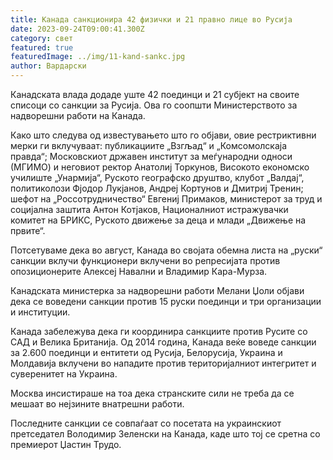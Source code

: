 ```yaml
---
title: Канада санкционира 42 физички и 21 правно лице во Русија
date: 2023-09-24T09:00:41.300Z
category: свет
featured: true
featuredImage: ../img/11-kand-sankc.jpg
author: Вардарски
---
```

Канадската влада додаде уште 42 поединци и 21 субјект на своите списоци со санкции за Русија. Ова го соопшти Министерството за надворешни работи на Канада.

Како што следува од известувањето што го објави, овие рестриктивни мерки ги вклучуваат: публикациите „Взгљад“ и „Комсомолскаја правда“; Московскиот државен институт за меѓународни односи (МГИМО) и неговиот ректор Анатолиј Торкунов, Високото економско училиште „Унармија“, Руското географско друштво, клубот „Валдај“, политиколози Фјодор Лукјанов, Андреј Кортунов и Дмитриј Тренин; шефот на „Россотрудничество“ Евгениј Примаков, министерот за труд и социјална заштита Антон Котјаков, Националниот истражувачки комитет на БРИКС, Руското движење за деца и млади „Движење на првите“.

Потсетуваме дека во август, Канада во својата обемна листа на „руски“ санкции вклучи функционери вклучени во репресијата против опозиционерите Алексеј Навални и Владимир Кара-Мурза.

Канадската министерка за надворешни работи Мелани Џоли објави дека се воведени санкции против 15 руски поединци и три организации и институции.

Канада забележува дека ги координира санкциите против Русите со САД и Велика Британија. Од 2014 година, Канада веќе воведе санкции за 2.600 поединци и ентитети од Русија, Белорусија, Украина и Молдавија вклучени во нападите против територијалниот интегритет и суверенитет на Украина.

Москва инсистираше на тоа дека странските сили не треба да се мешаат во нејзините внатрешни работи.

Последните санкции се совпаѓаат со посетата на украинскиот претседател Володимир Зеленски на Канада, каде што тој се сретна со премиерот Џастин Трудо.